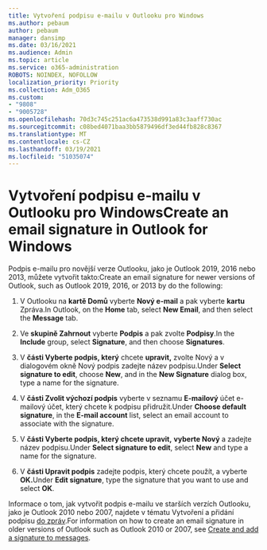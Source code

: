 ```yaml
---
title: Vytvoření podpisu e-mailu v Outlooku pro Windows
ms.author: pebaum
author: pebaum
manager: dansimp
ms.date: 03/16/2021
ms.audience: Admin
ms.topic: article
ms.service: o365-administration
ROBOTS: NOINDEX, NOFOLLOW
localization_priority: Priority
ms.collection: Adm_O365
ms.custom:
- "9808"
- "9005728"
ms.openlocfilehash: 70d3c745c251ac6a473538d991a83c3aaff730ac
ms.sourcegitcommit: c08bed4071baa3bb5879496df3ed44fb828c8367
ms.translationtype: MT
ms.contentlocale: cs-CZ
ms.lasthandoff: 03/19/2021
ms.locfileid: "51035074"
---
```

# <a name="create-an-email-signature-in-outlook-for-windows"></a><span data-ttu-id="0b23a-102">Vytvoření podpisu e-mailu v Outlooku pro Windows</span><span class="sxs-lookup"><span data-stu-id="0b23a-102">Create an email signature in Outlook for Windows</span></span>

<span data-ttu-id="0b23a-103">Podpis e-mailu pro novější verze Outlooku, jako je Outlook 2019, 2016 nebo 2013, můžete vytvořit takto:</span><span class="sxs-lookup"><span data-stu-id="0b23a-103">Create an email signature for newer versions of Outlook, such as Outlook 2019, 2016, or 2013 by do the following:</span></span>

1. <span data-ttu-id="0b23a-104">V Outlooku na **kartě Domů** vyberte **Nový e-mail** a pak vyberte **kartu** Zpráva.</span><span class="sxs-lookup"><span data-stu-id="0b23a-104">In Outlook, on the **Home** tab, select **New Email**, and then select the **Message** tab.</span></span>

1. <span data-ttu-id="0b23a-105">Ve **skupině Zahrnout** vyberte **Podpis** a pak zvolte **Podpisy**.</span><span class="sxs-lookup"><span data-stu-id="0b23a-105">In the **Include** group, select **Signature**, and then choose **Signatures**.</span></span>

1. <span data-ttu-id="0b23a-106">V **části Vyberte podpis, který** chcete  **upravit,** zvolte Nový a v dialogovém okně Nový podpis zadejte název podpisu.</span><span class="sxs-lookup"><span data-stu-id="0b23a-106">Under **Select signature to edit**, choose **New**, and in the **New Signature** dialog box, type a name for the signature.</span></span>

1. <span data-ttu-id="0b23a-107">V **části Zvolit výchozí podpis** vyberte v seznamu **E-mailový** účet e-mailový účet, který chcete k podpisu přidružit.</span><span class="sxs-lookup"><span data-stu-id="0b23a-107">Under **Choose default signature**, in the **E-mail account** list, select an email account to associate with the signature.</span></span>

1. <span data-ttu-id="0b23a-108">V **části Vyberte podpis, který chcete upravit,** **vyberte Nový** a zadejte název podpisu.</span><span class="sxs-lookup"><span data-stu-id="0b23a-108">Under **Select signature to edit**, select **New** and type a name for the signature.</span></span>

1. <span data-ttu-id="0b23a-109">V **části Upravit podpis** zadejte podpis, který chcete použít, a vyberte **OK.**</span><span class="sxs-lookup"><span data-stu-id="0b23a-109">Under **Edit signature**, type the signature that you want to use and select **OK**.</span></span>

<span data-ttu-id="0b23a-110">Informace o tom, jak vytvořit podpis e-mailu ve starších verzích Outlooku, jako je Outlook 2010 nebo 2007, najdete v tématu Vytvoření a přidání podpisu [do zpráv](https://support.microsoft.com/office/8ee5d4f4-68fd-464a-a1c1-0e1c80bb27f2#ID0EAADAAA=Office_2007_-_2010).</span><span class="sxs-lookup"><span data-stu-id="0b23a-110">For information on how to create an email signature in older versions of Outlook such as Outlook 2010 or 2007, see [Create and add a signature to messages](https://support.microsoft.com/office/8ee5d4f4-68fd-464a-a1c1-0e1c80bb27f2#ID0EAADAAA=Office_2007_-_2010).</span></span>

